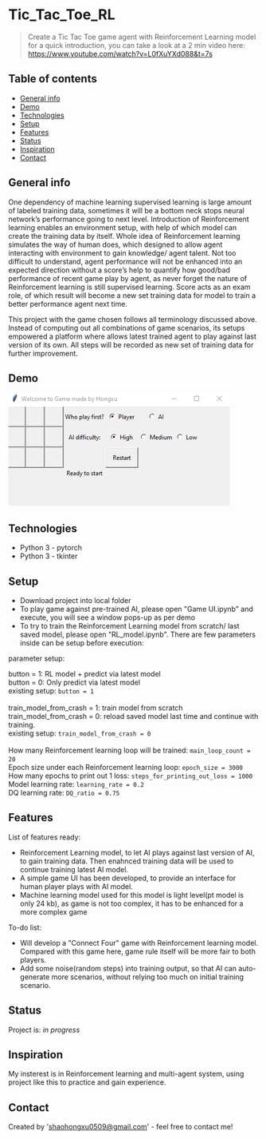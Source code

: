 # Tic_Tac_Toe_RL
> Create a Tic Tac Toe game agent with Reinforcement Learning model
> for a quick introduction, you can take a look at a 2 min video here: https://www.youtube.com/watch?v=L0fXuYXd088&t=7s

## Table of contents
* [General info](#general-info)
* [Demo](#demo)
* [Technologies](#technologies)
* [Setup](#setup)
* [Features](#features)
* [Status](#status)
* [Inspiration](#inspiration)
* [Contact](#contact)

## General info
One dependency of machine learning supervised learning is large amount of labeled training data, sometimes it will be a bottom neck stops neural network’s performance going to next level. Introduction of Reinforcement learning enables an environment setup, with help of which model can create the training data by itself. Whole idea of Reinforcement learning simulates the way of human does, which designed to allow agent interacting with environment to gain knowledge/ agent talent. Not too difficult to understand, agent performance will not be enhanced into an expected direction without a score’s help to quantify how good/bad performance of recent game play by agent, as never forget the nature of Reinforcement learning is still supervised learning. Score acts as an exam role, of which result will become a new set training data for model to train a better performance agent next time. 

This project with the game chosen follows all terminology discussed above. Instead of computing out all combinations of game scenarios, its setups empowered a platform where allows latest trained agent to play against last version of its own. All steps will be recorded as new set of training data for further improvement. 

## Demo
![Example Demo](img/AI.gif)

## Technologies
* Python 3 - pytorch
* Python 3 - tkinter

## Setup
* Download project into local folder
* To play game against pre-trained AI, please open "Game UI.ipynb" and execute, you will see a window pops-up as per demo
* To try to train the Reinforcement Learning model from scratch/ last saved model, please open "RL_model.ipynb". There are few parameters inside can be setup before execution:

parameter setup:

button = 1: RL model + predict via latest model <br />
button = 0: Only predict via latest model <br />
existing setup: `button = 1` <br />
<br />
train_model_from_crash = 1: train model from scratch <br />
train_model_from_crash = 0: reload saved model last time and continue with training. <br />
existing setup: `train_model_from_crash = 0` <br />
<br />
How many Reinforcement learning loop will be trained: `main_loop_count = 20` <br />
Epoch size under each Reinforcement learning loop: `epoch_size = 3000` <br />
How many epochs to print out 1 loss: `steps_for_printing_out_loss = 1000` <br />
Model learning rate: `learning_rate = 0.2` <br />
DQ learning rate: `DQ_ratio = 0.75` <br />

## Features
List of features ready:
* Reinforcement Learning model, to let AI plays against last version of AI, to gain training data. Then enahnced training data will be used to continue training latest AI model.
* A simple game UI has been developed, to provide an interface for human player plays with AI model.
* Machine learning model used for this model is light level(pt model is only 24 kb), as game is not too complex, it has to be enhanced for a more complex game 

To-do list:
* Will develop a "Connect Four" game with Reinforcement learning model. Compared with this game here, game rule itself will be more fair to both players.
* Add some noise(random steps) into training output, so that AI can auto-generate more scenarios, without relying too much on initial training scenario.

## Status
Project is: _in progress_

## Inspiration
My insterest is in Reinforcement learning and multi-agent system, using project like this to practice and gain experience.

## Contact
Created by 'shaohongxu0509@gmail.com' - feel free to contact me!
